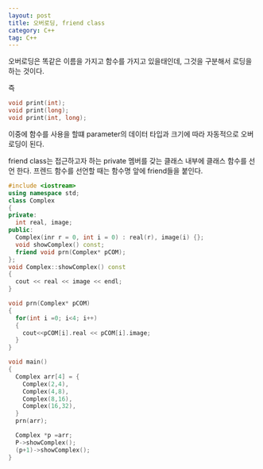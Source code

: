```yaml
---
layout: post
title: 오버로딩, friend class
category: C++
tag: C++
---
```


오버로딩은 똑같은 이름을 가지고 함수를 가지고 있을태인데, 그것을 구분해서 로딩을 하는 것이다.

즉

```c++
void print(int);
void print(long);
void print(int, long);
```

이중에 함수를 사용을 할떄 parameter의 데이터 타입과 크기에 따라 자동적으로 오버로딩이 된다.

friend class는 접근하고자 하는 private 멤버를 갖는 클래스 내부에 클래스 함수를 선언 한다.
프렌드 함수를 선언할 때는 함수명 앞에 friend들을 붙인다.

```c++
#include <iostream>
using namespace std;
class Complex
{
private:
  int real, image;
public:
  Complex(inr r = 0, int i = 0) : real(r), image(i) {};
  void showComplex() const;
  friend void prn(Complex* pCOM);
};
void Complex::showComplex() const
{
  cout << real << image << endl;
}

void prn(Complex* pCOM)
{
  for(int i =0; i<4; i++)
  {
    cout<<pCOM[i].real << pCOM[i].image;
  }
}

void main()
{
  Complex arr[4] = {
    Complex(2,4),
    Complex(4,8),
    Complex(8,16),
    Complex(16,32),
  }
  prn(arr);

  Complex *p =arr;
  P->showComplex();
  (p+1)->showComplex();
}
```
